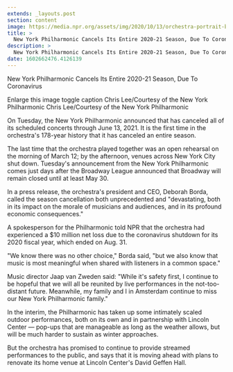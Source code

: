 ```yaml
--- 
extends: _layouts.post 
section: content 
image: https://media.npr.org/assets/img/2020/10/13/orchestra-portrait-by-chris-lee-full_wide-e23dba6ae7f6b4762c9d7465c849e6f3bf9b260b.jpg?s=1400 
title: > 
  New York Philharmonic Cancels Its Entire 2020-21 Season, Due To Coronavirus 
description: > 
  New York Philharmonic Cancels Its Entire 2020-21 Season, Due To CoronavirusEnlarge this image toggle caption Chris Lee/Courtesy of the New York Philharmonic Chris Lee/Courtesy of the New York PhilharmonicOn Tuesday, the New York Philharmonic announced that has canceled all of its scheduled concerts through June 13, 2021.It is the first time in the orchestra's 178-year history that it has canceled an entire season.The last time that the orchestra played together was an open rehearsal on the morning of March 12; by the afternoon, venues across New York City shut down.Tuesday's announcement from the New York Philharmonic comes just days after the Broadway League announced that Broadway will remain closed until at least May 30.Meanwhile, my family and I in Amsterdam continue to miss our New York Philharmonic family." 
date: 1602662476.4126139 
--- 
```

New York Philharmonic Cancels Its Entire 2020-21 Season, Due To Coronavirus

Enlarge this image toggle caption Chris Lee/Courtesy of the New York Philharmonic Chris Lee/Courtesy of the New York Philharmonic

On Tuesday, the New York Philharmonic announced that has canceled all of its scheduled concerts through June 13, 2021. It is the first time in the orchestra's 178-year history that it has canceled an entire season.

The last time that the orchestra played together was an open rehearsal on the morning of March 12; by the afternoon, venues across New York City shut down. Tuesday's announcement from the New York Philharmonic comes just days after the Broadway League announced that Broadway will remain closed until at least May 30.

In a press release, the orchestra's president and CEO, Deborah Borda, called the season cancellation both unprecedented and "devastating, both in its impact on the morale of musicians and audiences, and in its profound economic consequences."

A spokesperson for the Philharmonic told NPR that the orchestra had experienced a $10 million net loss due to the coronavirus shutdown for its 2020 fiscal year, which ended on Aug. 31.

"We know there was no other choice," Borda said, "but we also know that music is most meaningful when shared with listeners in a common space."

Music director Jaap van Zweden said: "While it's safety first, I continue to be hopeful that we will all be reunited by live performances in the not-too-distant future. Meanwhile, my family and I in Amsterdam continue to miss our New York Philharmonic family."

In the interim, the Philharmonic has taken up some intimately scaled outdoor performances, both on its own and in partnership with Lincoln Center — pop-ups that are manageable as long as the weather allows, but will be much harder to sustain as winter approaches.

But the orchestra has promised to continue to provide streamed performances to the public, and says that it is moving ahead with plans to renovate its home venue at Lincoln Center's David Geffen Hall.